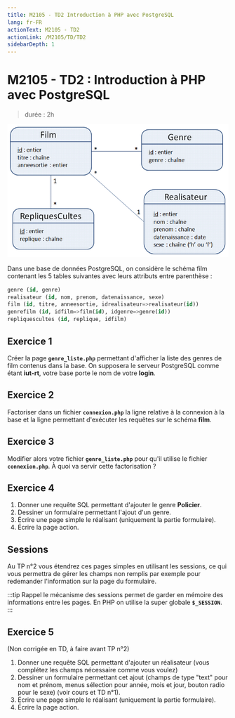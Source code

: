 ```yaml
---
title: M2105 - TD2 Introduction à PHP avec PostgreSQL
lang: fr-FR
actionText: M2105 - TD2
actionLink: /M2105/TD/TD2
sidebarDepth: 1	
---
```

# M2105 - TD2 : Introduction à PHP avec PostgreSQL
> durée : 2h


![Diagramme de classe du schéma film](./img/db.png)

Dans une base de données PostgreSQL, on considère le schéma film contenant les 5 tables suivantes avec leurs attributs entre parenthèse :

``` sql
genre (id, genre)
realisateur (id, nom, prenom, datenaissance, sexe)
film (id, titre, anneesortie, idrealisateur=>realisateur(id))
genrefilm (id, idfilm=>film(id), idgenre=>genre(id))
repliquescultes (id, replique, idfilm)
```

## Exercice 1 

 Créer la page **```genre_liste.php```** permettant d'afficher la liste des genres de film contenus dans la base. On supposera le serveur PostgreSQL comme étant **iut-rt**, votre base porte le nom de votre **login**.
 
 
## Exercice 2

Factoriser dans un fichier **```connexion.php```** la ligne relative à la connexion à la base et la ligne permettant d'exécuter les requêtes sur le schéma **film**.

## Exercice 3 
 
Modifier alors votre fichier **```genre_liste.php```** pour qu'il utilise le fichier **```connexion.php```**. À quoi va servir cette factorisation ?

## Exercice 4 
1. Donner une requête SQL permettant d'ajouter le genre **Policier**. 
2. Dessiner un formulaire permettant l'ajout d'un genre. 
3. Écrire une page simple le réalisant (uniquement la partie formulaire). 
4. Écrire la page action.


## Sessions


Au TP n°2 vous étendrez ces pages simples en utilisant les sessions, ce qui vous permettra de gérer les champs non remplis par exemple pour redemander l'information sur la page du formulaire.

:::tip Rappel
le mécanisme des sessions permet de garder en mémoire des informations entre les pages. En PHP on utilise la super globale **```$_SESSION```**. 
:::

## Exercice 5

(Non corrigée en TD, à faire avant TP n°2)

1. Donner une requête SQL permettant d'ajouter un réalisateur (vous complétez les champs nécessaire comme vous voulez) 
2. Dessiner un formulaire permettant cet ajout (champs de type "text" pour nom et prénom, menus sélection pour année, mois et jour, bouton radio pour le sexe) (voir cours et TD n°1).
3. Écrire une page simple le réalisant (uniquement la partie formulaire).  
4. Écrire la page action.

